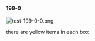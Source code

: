 #### 199-0
![test-199-0-0.png](https://github.com/lil-lab/nlvr/raw/master/nlvr/test/images/5/test-199-0-0.png "test-199-0-0.png")

there are yellow items in each box